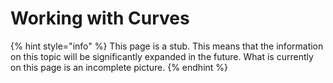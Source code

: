 # Working with Curves

{% hint style="info" %}
This page is a stub. This means that the information on this topic will be significantly expanded in the future. What is currently on this page is an incomplete picture.
{% endhint %}
